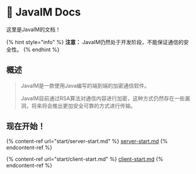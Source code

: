 # 👋 JavaIM Docs

这里是JavaIM的文档！

{% hint style="info" %}
**注意：** JavaIM仍然处于开发阶段，不能保证通信的安全性。
{% endhint %}

## 概述

> JavaIM是一款使用Java编写的端到端的加密通信软件。
>
> JavaIM目前通过RSA算法对通信内容进行加密，这种方式仍然存在一些漏洞，将来将会推出更加安全可靠的方式进行传输。

## 现在开始！

{% content-ref url="start/server-start.md" %}
[server-start.md](start/server-start.md)
{% endcontent-ref %}

{% content-ref url="start/client-start.md" %}
[client-start.md](start/client-start.md)
{% endcontent-ref %}
